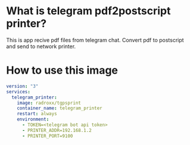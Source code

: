 What is telegram pdf2postscript printer?
=
This is app recive pdf files from telegram chat. Convert pdf to postscript and send to network printer.

How to use this image
=

```yaml
version: "3"
services:
  telegram_printer:
    image: radroxx/tgpsprint
    container_name: telegram_printer
    restart: always
    environment:
      - TOKEN=<telegram bot api token>
      - PRINTER_ADDR=192.168.1.2
      - PRINTER_PORT=9100
```
